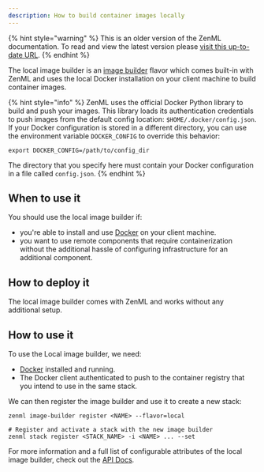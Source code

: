 ```yaml
---
description: How to build container images locally
---
```


{% hint style="warning" %}
This is an older version of the ZenML documentation. To read and view the latest version please [visit this up-to-date URL](https://docs.zenml.io).
{% endhint %}


The local image builder is an [image builder](./image-builders.md) flavor which 
comes built-in with ZenML and uses the local Docker installation on your client
machine to build container images.

{% hint style="info" %}
ZenML uses the official Docker Python library to build and push your images. This library
loads its authentication credentials to push images from the default config location: `$HOME/.docker/config.json`.
If your Docker configuration is stored in a different directory, you can use the environment
variable `DOCKER_CONFIG` to override this behavior:
```shell
export DOCKER_CONFIG=/path/to/config_dir
```
The directory that you specify here must contain your Docker configuration in a file called `config.json`.
{% endhint %}

## When to use it

You should use the local image builder if:
* you're able to install and use [Docker](https://www.docker.com) on your client machine.
* you want to use remote components that require containerization without
the additional hassle of configuring infrastructure for an additional component.

## How to deploy it

The local image builder comes with ZenML and works without any additional setup.

## How to use it

To use the Local image builder, we need:
* [Docker](https://www.docker.com) installed and running.
* The Docker client authenticated to push to the container registry that
you intend to use in the same stack.

We can then register the image builder and use it to create a new stack:
```shell
zenml image-builder register <NAME> --flavor=local

# Register and activate a stack with the new image builder
zenml stack register <STACK_NAME> -i <NAME> ... --set
```

For more information and a full list of configurable attributes of the local 
image builder, check out the [API Docs](https://apidocs.zenml.io/latest/core_code_docs/core-image_builders/#zenml.image_builders.local_image_builder.LocalImageBuilder).
